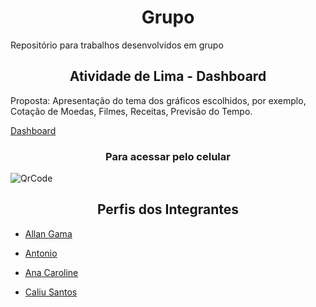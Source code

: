 <h1 align="center">Grupo</h1>
Repositório para trabalhos desenvolvidos em grupo

<h2 align="center">Atividade de Lima - Dashboard</h2>
Proposta:
    Apresentação do tema dos gráficos escolhidos, por exemplo, Cotação de Moedas, Filmes, Receitas, Previsão do Tempo.

[Dashboard](https://athilas-silva.github.io/grupo/grupo-main/Dashboard-v1/index.html)

<h3 align="center">Para acessar pelo celular</h3>

![QrCode](https://user-images.githubusercontent.com/71888055/107707374-87922080-6ca0-11eb-9289-1fd10db418d9.png)

<h2 align="center">Perfis dos Integrantes</h2>

- [Allan Gama](https://github.com/allan-gh)

- [Antonio](https://github.com/Antonio1711)

- [Ana Caroline](https://github.com/AnaCarolinaOliveira23)

- [Caliu Santos](https://github.com/caliusantos)